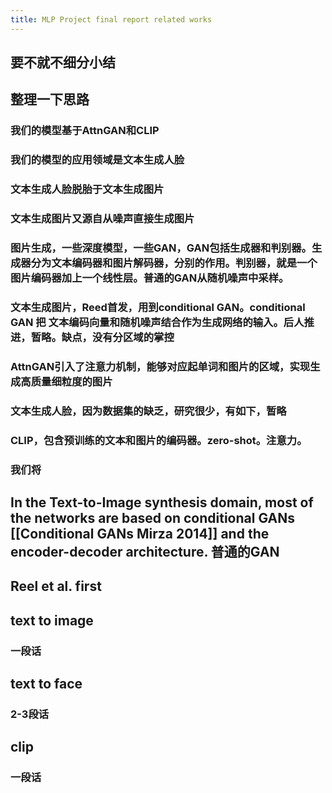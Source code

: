 ```yaml
---
title: MLP Project final report related works
---
```


## 要不就不细分小结
## 整理一下思路
### 我们的模型基于AttnGAN和CLIP
### 我们的模型的应用领域是文本生成人脸
### 文本生成人脸脱胎于文本生成图片
### 文本生成图片又源自从噪声直接生成图片
### 图片生成，一些深度模型，一些GAN，GAN包括生成器和判别器。生成器分为文本编码器和图片解码器，分别的作用。判别器，就是一个图片编码器加上一个线性层。普通的GAN从随机噪声中采样。
### 文本生成图片，Reed首发，用到conditional GAN。conditional GAN 把 文本编码向量和随机噪声结合作为生成网络的输入。后人推进，暂略。缺点，没有分区域的掌控
### AttnGAN引入了注意力机制，能够对应起单词和图片的区域，实现生成高质量细粒度的图片
### 文本生成人脸，因为数据集的缺乏，研究很少，有如下，暂略
### CLIP，包含预训练的文本和图片的编码器。zero-shot。注意力。
### 我们将
## In the Text-to-Image synthesis domain, most of the networks are based on conditional GANs [[Conditional GANs Mirza 2014]] and the encoder-decoder architecture. 普通的GAN
## Reel et al. first
## text to image
### 一段话
## text to face
### 2-3段话
## clip
### 一段话
